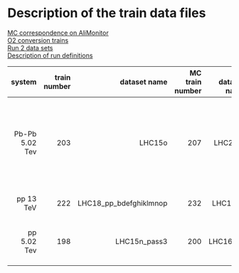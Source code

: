 # Description of the train data files

[MC correspondence on AliMonitor](https://alimonitor.cern.ch/job_details.jsp)  
[O2 conversion trains](https://alimonitor.cern.ch/trains/train.jsp?train_id=132)  
[Run 2 data sets](https://twiki.cern.ch/twiki/bin/viewauth/ALICE/AliDPGRun2DataSets)  
[Description of run definitions](https://twiki.cern.ch/twiki/bin/view/ALICE/AliDPGRunListsDef)

|system       | train number | dataset name | MC train number | MC dataset name  | MC description |
|------------:|-------------:|---------:|----------------:|-------------:|:---------------|
|Pb-Pb 5.02 Tev|203          |LHC15o    |207              |LHC20f6       |HIJING min bias - General-purpose Monte Carlo production anchored to Pb-Pb 5.02 TeV runs (LHC15o), with updated ptHardMinHijing and ZDC bug fixed (reprocessing)  |
|pp 13 TeV    |222           |LHC18_pp_bdefghiklmnop|232  |LHC18g4       |General-purpose Monte Carlo production anchored to LHC18b |
|pp 5.02 Tev  |198           |LHC15n_pass3|200            |LHC16k5a 	   |General-purpose Monte Carlo productions anchored to LHC15n-pass3 (Pythia8_Monash2013) |

<!--
|Pb-Pb 5.02 TeV |193  |LHC18r_filter_3he|195       |LHC20i3c3    |NucleiBox anti-3He Geant4 (pass3_filter 2018qr Pb-Pb), 50-90% cent
|Pb-Pb 5.02 TeV |194  |LHC18r_filter_hypertriton|196 |LHC20g7a   |Hijing plus injected nuclei, hypernuclei Pass3 LHC18r,q anchors using Geant4, cent 0-10%
-->
